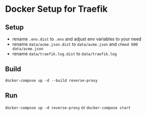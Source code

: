 # Docker Setup for Traefik

## Setup

* rename `.env.dist` to `.env` and adjust env variables to your need
* rename `data/acme.json.dist` to `data/acme.json` and `chmod 600 data/acme.json`
* rename `data/traefik.log.dist` to `data/traefik.log`

## Build

`docker-compose up -d --build reverse-proxy`

## Run

`docker-compose up -d reverse-proxy` or `docker-compose start` 